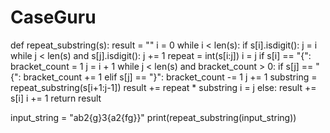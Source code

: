 # CaseGuru
def repeat_substring(s):
  result = ""
  i = 0
  while i < len(s):
    if s[i].isdigit():
      j = i
      while j < len(s) and s[j].isdigit():
        j += 1
      repeat = int(s[i:j])
      i = j
      if s[i] == "{":
        bracket_count = 1
        j = i + 1
        while j < len(s) and bracket_count > 0:
          if s[j] == "{":
            bracket_count += 1
          elif s[j] == "}":
            bracket_count -= 1
          j += 1
        substring = repeat_substring(s[i+1:j-1])
        result += repeat * substring
        i = j
    else:
      result += s[i]
      i += 1
  return result
  
input_string = "ab2{g}3{a2{fg}}"
print(repeat_substring(input_string))
